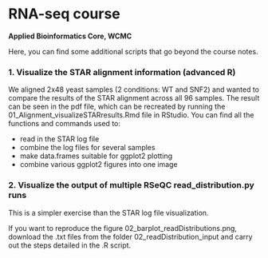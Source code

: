 # RNA-seq course

__Applied Bioinformatics Core, WCMC__

Here, you can find some additional scripts that go beyond the course notes. 

### 1. Visualize the STAR alignment information (advanced R)

We aligned 2x48 yeast samples (2 conditions: WT and SNF2) and wanted to compare the results of the STAR alignment across all 96 samples.
The result can be seen in the pdf file, which can be recreated by running the 01_Alignment_visualizeSTARresults.Rmd file in RStudio.
You can find all the functions and commands used to:

* read in the STAR log file
* combine the log files for several samples
* make data.frames suitable for ggplot2 plotting
* combine various ggplot2 figures into one image


### 2. Visualize the output of multiple RSeQC read_distribution.py runs

This is a simpler exercise than the STAR log file visualization.

If you want to reproduce the figure 02_barplot_readDistributions.png, download the .txt files from the folder 02_readDistribution_input and carry out the steps detailed in the .R script.
